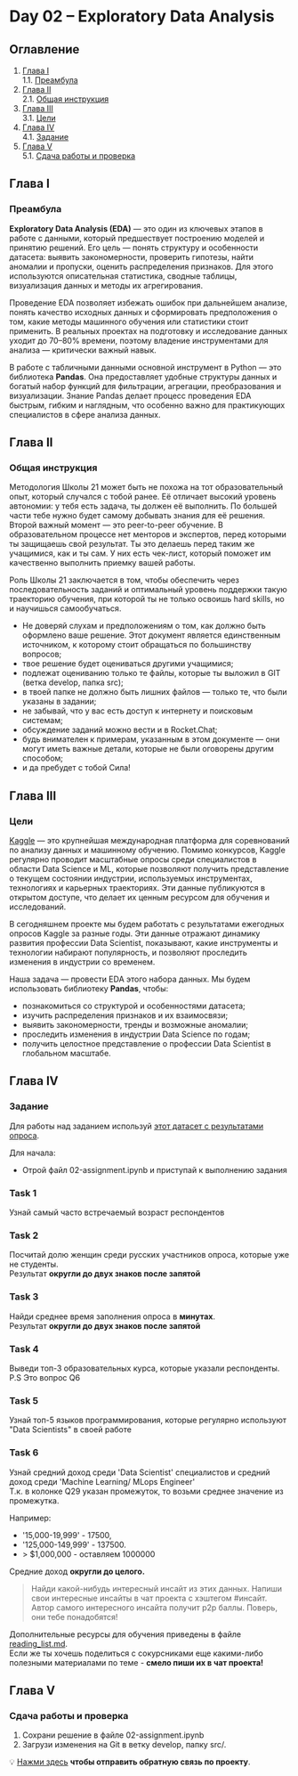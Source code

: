 # Day 02 – Exploratory Data Analysis
## Оглавление
1. [Глава I](#глава-i) \
    1.1. [Преамбула](#преамбула)
2. [Глава II](#глава-ii) \
    2.1. [Общая инструкция](#общая-инструкция)
3. [Глава III](#глава-iii) \
    3.1. [Цели](#цели) 
4. [Глава IV](#глава-iv) \
    4.1. [Задание](#задание)
5. [Глава V](#глава-v) \
    5.1. [Сдача работы и проверка](#сдача-работы-и-проверка)

## Глава I
### Преамбула
**Exploratory Data Analysis (EDA)** — это один из ключевых этапов в работе с данными, который предшествует построению 
моделей и принятию решений. Его цель — понять структуру и особенности датасета: выявить закономерности, проверить 
гипотезы, найти аномалии и пропуски, оценить распределения признаков. Для этого используются описательная статистика, 
сводные таблицы, визуализация данных и методы их агрегирования.

Проведение EDA позволяет избежать ошибок при дальнейшем анализе, понять качество исходных данных и сформировать 
предположения о том, какие методы машинного обучения или статистики стоит применить. В реальных проектах на подготовку 
и исследование данных уходит до 70–80% времени, поэтому владение инструментами для анализа — критически важный навык.

В работе с табличными данными основной инструмент в Python — это библиотека **Pandas**. Она предоставляет удобные 
структуры данных и богатый набор функций для фильтрации, агрегации, преобразования и визуализации. Знание Pandas делает 
процесс проведения EDA быстрым, гибким и наглядным, что особенно важно для практикующих специалистов в сфере анализа данных.

## Глава II
### Общая инструкция

Методология Школы 21 может быть не похожа на тот образовательный опыт, который случался с тобой ранее. Её отличает высокий уровень автономии: у тебя есть задача, ты должен её выполнить. По большей части тебе нужно будет самому добывать знания для её решения. Второй важный момент — это peer-to-peer обучение. В образовательном процессе нет менторов и экспертов, перед которыми ты защищаешь свой результат. Ты это делаешь перед таким же учащимися, как и ты сам. У них есть чек-лист, который поможет им качественно выполнить приемку вашей работы.

Роль Школы 21 заключается в том, чтобы обеспечить через последовательность заданий и оптимальный уровень поддержки такую траекторию обучения, при которой ты не только освоишь hard skills, но и научишься самообучаться.

- Не доверяй слухам и предположениям о том, как должно быть оформлено ваше решение. Этот документ является единственным источником, к которому стоит обращаться по большинству вопросов;
- твое решение будет оцениваться другими учащимися;
- подлежат оцениванию только те файлы, которые ты выложил в GIT (ветка develop, папка src);
- в твоей папке не должно быть лишних файлов — только те, что были указаны в задании;
- не забывай, что у вас есть доступ к интернету и поисковым системам;
- обсуждение заданий можно вести и в Rocket.Chat;
- будь внимателен к примерам, указанным в этом документе — они могут иметь важные детали, которые не были оговорены другим способом;
- и да пребудет с тобой Сила!

## Глава III
### Цели
[Kaggle](https://www.kaggle.com) — это крупнейшая международная платформа для соревнований по анализу данных и 
машинному обучению. Помимо конкурсов, Kaggle регулярно проводит масштабные опросы среди специалистов в области Data 
Science и ML, которые позволяют получить представление о текущем состоянии индустрии, используемых инструментах, 
технологиях и карьерных траекториях. Эти данные публикуются в открытом доступе, что делает их ценным ресурсом для 
обучения и исследований.

В сегодняшнем проекте мы будем работать с результатами ежегодных опросов Kaggle за разные годы. Эти данные отражают 
динамику развития профессии Data Scientist, показывают, какие инструменты и технологии набирают популярность, и 
позволяют проследить изменения в индустрии со временем.

Наша задача — провести EDA этого набора данных. Мы будем использовать библиотеку **Pandas**, чтобы:
- познакомиться со структурой и особенностями датасета;
- изучить распределения признаков и их взаимосвязи;
- выявить закономерности, тренды и возможные аномалии;
- проследить изменения в индустрии Data Science по годам;
- получить целостное представление о профессии Data Scientist в глобальном масштабе.

## Глава IV
### Задание

Для работы над заданием используй [этот датасет с результатами опроса](https://files.sberdisk.ru/s/awZHYxiQdwj2JZ1).

Для начала: 
* Отрой файл 02-assignment.ipynb и приступай к выполнению задания


### Task 1
Узнай самый часто встречаемый возраст респондентов

### Task 2
Посчитай долю женщин среди русских участников опроса, которые уже не студенты. \
Результат **округли до двух знаков после запятой**

### Task 3
Найди среднее время заполнения опроса в **минутах**. \
Результат **округли до двух знаков после запятой**

### Task 4
Выведи топ-3 образовательных курса, которые указали респонденты. \
P.S Это вопрос Q6

### Task 5
Узнай топ-5 языков программирования, которые регулярно используют "Data Scientists" в своей работе

### Task 6
Узнай средний доход среди 'Data Scientist' специалистов и средний доход среди 'Machine Learning/ MLops Engineer' \
Т.к. в колонке Q29 указан промежуток, то возьми среднее значение из промежутка. 

Например: 
- '15,000-19,999' - 17500, 
- '125,000-149,999' - 137500. 
- \> $1,000,000 - оставляем 1000000

Средние доход **округли до целого.**


>Найди какой-нибудь интересный инсайт из этих данных. Напиши свои интересные инсайты в чат проекта с хэштегом #инсайт.
>Автор самого интересного инсайта получит p2p баллы. Поверь, они тебе понадобятся!

Дополнительные ресурсы для обучения приведены в файле [reading_list.md](materials/reading_list.md). \
Если же ты хочешь поделиться с сокурсниками еще какими-либо полезными материалами по теме - **смело пиши их в чат проекта!**


## Глава V
### Сдача работы и проверка
1. Сохрани решение в файле 02-assignment.ipynb
2. Загрузи изменения на Git в ветку develop, папку src/.

💡 [Нажми здесь](https://forms.gle/aY3TC52LyjygbT587) **чтобы отправить обратную связь по проекту**. 
